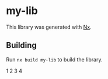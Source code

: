 # my-lib

This library was generated with [Nx](https://nx.dev).

## Building

Run `nx build my-lib` to build the library.

1
2
3
4